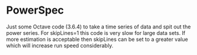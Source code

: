 # PowerSpec
Just some Octave code (3.6.4) to take a time series of data and spit out the power series. For skipLines=1 this code is very slow for large data sets. If more estimation is acceptable then skipLines can be set to a greater value which will increase run speed considerably.
